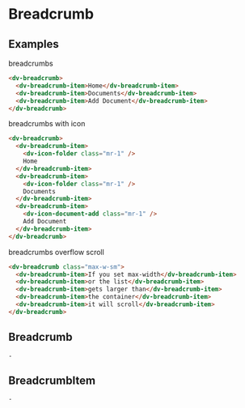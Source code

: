 # Breadcrumb

## Examples

breadcrumbs

```html :::demo
<dv-breadcrumb>
  <dv-breadcrumb-item>Home</dv-breadcrumb-item>
  <dv-breadcrumb-item>Documents</dv-breadcrumb-item>
  <dv-breadcrumb-item>Add Document</dv-breadcrumb-item>
</dv-breadcrumb>
```

breadcrumbs with icon

```html :::demo
<dv-breadcrumb>
  <dv-breadcrumb-item>
    <dv-icon-folder class="mr-1" />
    Home
  </dv-breadcrumb-item>
  <dv-breadcrumb-item>
    <dv-icon-folder class="mr-1" />
    Documents
  </dv-breadcrumb-item>
  <dv-breadcrumb-item>
    <dv-icon-document-add class="mr-1" />
    Add Document
  </dv-breadcrumb-item>
</dv-breadcrumb>
```

breadcrumbs overflow scroll

```html :::demo
<dv-breadcrumb class="max-w-sm">
  <dv-breadcrumb-item>If you set max-width</dv-breadcrumb-item>
  <dv-breadcrumb-item>or the list</dv-breadcrumb-item>
  <dv-breadcrumb-item>gets larger than</dv-breadcrumb-item>
  <dv-breadcrumb-item>the container</dv-breadcrumb-item>
  <dv-breadcrumb-item>it will scroll</dv-breadcrumb-item>
</dv-breadcrumb>
```

## Breadcrumb

`-`

## BreadcrumbItem

`-`
